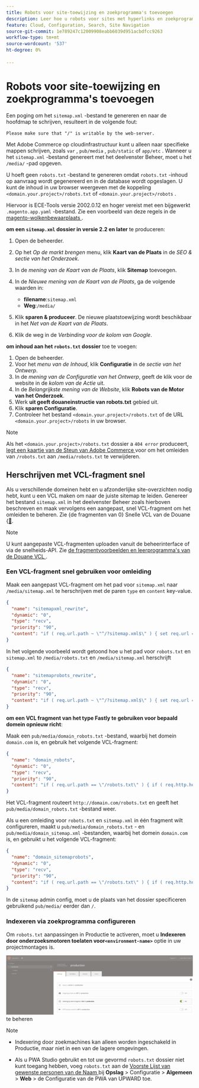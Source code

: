 ```yaml
---
title: Robots voor site-toewijzing en zoekprogramma's toevoegen
description: Leer hoe u robots voor sites met hyperlinks en zoekprogramma's aan Adobe Commerce kunt toevoegen op cloudinfrastructuur.
feature: Cloud, Configuration, Search, Site Navigation
source-git-commit: 1e789247c12009908eabb6039d951acbdfcc9263
workflow-type: tm+mt
source-wordcount: '537'
ht-degree: 0%

---
```


# Robots voor site-toewijzing en zoekprogramma&#39;s toevoegen

Een poging om het `sitemap.xml` -bestand te genereren en naar de hoofdmap te schrijven, resulteert in de volgende fout:

```
Please make sure that "/" is writable by the web-server.
```

Met Adobe Commerce op cloudinfrastructuur kunt u alleen naar specifieke mappen schrijven, zoals `var` , `pub/media` , `pub/static` of `app/etc` . Wanneer u het `sitemap.xml` -bestand genereert met het deelvenster Beheer, moet u het `/media/` -pad opgeven.

U hoeft geen `robots.txt` -bestand te genereren omdat `robots.txt` -inhoud op aanvraag wordt gegenereerd en in de database wordt opgeslagen. U kunt de inhoud in uw browser weergeven met de koppeling `<domain.your.project>/robots.txt` of `<domain.your.project>/robots` .

Hiervoor is ECE-Tools versie 2002.0.12 en hoger vereist met een bijgewerkt `.magento.app.yaml` -bestand. Zie een voorbeeld van deze regels in de [ magento-wolkenbewaarplaats ](https://github.com/magento/magento-cloud/blob/master/.magento.app.yaml#L43-L49).

**om een `sitemap.xml` dossier in versie 2.2 en later** te produceren:

1. Open de beheerder.
1. Op het _Op de markt brengen_ menu, klik **Kaart van de Plaats** in de _SEO &amp; sectie van het Onderzoek_.
1. In de _mening van de Kaart van de Plaats_, klik **Sitemap** toevoegen.
1. In de _Nieuwe mening van de Kaart van de Plaats_, ga de volgende waarden in:

   - **filename**:`sitemap.xml`
   - **Weg**:`/media/`

1. Klik **sparen &amp; produceer**. De nieuwe plaatstoewijzing wordt beschikbaar in het _Net van de Kaart van de Plaats_.
1. Klik de weg in de _Verbinding voor de kolom van Google_.

**om inhoud aan het `robots.txt` dossier** toe te voegen:

1. Open de beheerder.
1. Voor het _menu van de Inhoud_, klik **Configuratie** in de _sectie van het Ontwerp_.
1. In de _mening van de Configuratie van het Ontwerp_, geeft de klik **&#x200B;**&#x200B;voor de website in de _kolom van de Actie_ uit.
1. In de _Belangrijkste mening van de Website_, klik **Robots van de Motor van het Onderzoek**.
1. Werk **uit geeft douaneinstructie van robots.txt** gebied uit.
1. Klik **sparen Configuratie**.
1. Controleer het bestand `<domain.your.project>/robots.txt` of de URL `<domain.your.project>/robots` in uw browser.

>[!NOTE]
>
>Als het `<domain.your.project>/robots.txt` dossier a `404 error` produceert, [ legt een kaartje van de Steun van Adobe Commerce ](https://experienceleague.adobe.com/docs/commerce-knowledge-base/kb/help-center-guide/magento-help-center-user-guide.html#submit-ticket) voor om het omleiden van `/robots.txt` aan `/media/robots.txt` te verwijderen.

## Herschrijven met VCL-fragment snel

Als u verschillende domeinen hebt en u afzonderlijke site-overzichten nodig hebt, kunt u een VCL maken om naar de juiste sitemap te leiden. Genereer het bestand `sitemap.xml` in het deelvenster Beheer zoals hierboven beschreven en maak vervolgens een aangepast, snel VCL-fragment om het omleiden te beheren. Zie {de fragmenten van 0} Snelle VCL van de Douane &lbrace;[&#128279;](../cdn/fastly-vcl-custom-snippets.md).

>[!NOTE]
>
> U kunt aangepaste VCL-fragmenten uploaden vanuit de beheerinterface of via de snelheids-API. Zie [ de fragmentvoorbeelden en leerprogramma&#39;s van de Douane VCL ](../cdn/fastly-vcl-custom-snippets.md#example-vcl-snippet-code).

### Een VCL-fragment snel gebruiken voor omleiding

Maak een aangepast VCL-fragment om het pad voor `sitemap.xml` naar `/media/sitemap.xml` te herschrijven met de paren `type` en `content` key-value.

```json
{
  "name": "sitemapxml_rewrite",
  "dynamic": "0",
  "type": "recv",
  "priority": "90",
  "content": "if ( req.url.path ~ \"^/?sitemap.xml$\" ) { set req.url = \"/media/sitemap.xml\"; }"
}
```

In het volgende voorbeeld wordt getoond hoe u het pad voor `robots.txt` en `sitemap.xml` to `/media/robots.txt` en `/media/sitemap.xml` herschrijft

```json
{
  "name": "sitemaprobots_rewrite",
  "dynamic": "0",
  "type": "recv",
  "priority": "90",
  "content": "if ( req.url.path ~ \"^/?sitemap.xml$\" ) { set req.url = \"/media/sitemap.xml\"; } else if (req.url.path ~ \"^/?robots.txt$\") { set req.url = \"/media/robots.txt\";}"
}
```

**om een VCL fragment van het type Fastly te gebruiken voor bepaald domein opnieuw richt**:

Maak een `pub/media/domain_robots.txt` -bestand, waarbij het domein `domain.com` is, en gebruik het volgende VCL-fragment:

```json
{
  "name": "domain_robots",
  "dynamic": "0",
  "type": "recv",
  "priority": "90",
  "content": "if ( req.url.path == \"/robots.txt\" ) { if ( req.http.host ~ \"(domain).com$\" ) { set req.url = \"/media/\" re.group.1 \"_robots.txt\"; }}"
}
```

Het VCL-fragment routeert `http://domain.com/robots.txt` en geeft het `pub/media/domain_robots.txt` -bestand weer.

Als u een omleiding voor `robots.txt` en `sitemap.xml` in één fragment wilt configureren, maakt u `pub/media/domain_robots.txt` - en `pub/media/domain_sitemap.xml` -bestanden, waarbij het domein `domain.com` is, en gebruikt u het volgende VCL-fragment:

```json
{
  "name": "domain_sitemaprobots",
  "dynamic": "0",
  "type": "recv",
  "priority": "90",
  "content": "if ( req.url.path == \"/robots.txt\" ) { if ( req.http.host ~ \"(domain).com$\" ) { set req.url = \"/media/\" re.group.1 \"_robots.txt\"; }} else if ( req.url.path == \"/sitemap.xml\" ) { if ( req.http.host ~ \"(domain).com$\" ) {  set req.url = \"/media/\" re.group.1 \"_sitemap.xml\"; }}"
}
```

In de `sitemap` admin config, moet u de plaats van het dossier specificeren gebruikend `pub/media/` eerder dan `/`.

### Indexeren via zoekprogramma configureren

Om `robots.txt` aanpassingen in Productie te activeren, moet u **Indexeren door onderzoeksmotoren toelaten voor`<environment-name>`** optie in uw projectmontages is.

![ Gebruik [!DNL Cloud Console] om milieu&#39;s ](../../assets/robots-indexing-by-search-engine.png) te beheren

>[!NOTE]
>
>- Indexering door zoekmachines kan alleen worden ingeschakeld in Productie, maar niet in een van de lagere omgevingen.
>
>- Als u PWA Studio gebruikt en tot uw gevormd `robots.txt` dossier niet kunt toegang hebben, voeg `robots.txt` aan de [ Voorste Lijst van gewenste personen van de Naam ](https://github.com/magento/magento2-upward-connector#front-name-allowlist) bij **Opslag** > Configuratie > **Algemeen** > **Web** > de Configuratie van de PWA van UPWARD toe.
